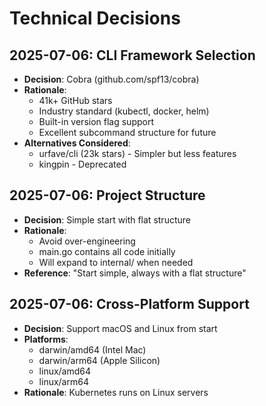 # Technical Decisions

## 2025-07-06: CLI Framework Selection
- **Decision**: Cobra (github.com/spf13/cobra)
- **Rationale**:
  * 41k+ GitHub stars
  * Industry standard (kubectl, docker, helm)
  * Built-in version flag support
  * Excellent subcommand structure for future
- **Alternatives Considered**:
  * urfave/cli (23k stars) - Simpler but less features
  * kingpin - Deprecated

## 2025-07-06: Project Structure
- **Decision**: Simple start with flat structure
- **Rationale**:
  * Avoid over-engineering
  * main.go contains all code initially
  * Will expand to internal/ when needed
- **Reference**: "Start simple, always with a flat structure"

## 2025-07-06: Cross-Platform Support
- **Decision**: Support macOS and Linux from start
- **Platforms**:
  * darwin/amd64 (Intel Mac)
  * darwin/arm64 (Apple Silicon)
  * linux/amd64
  * linux/arm64
- **Rationale**: Kubernetes runs on Linux servers